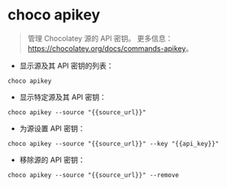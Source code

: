 # choco apikey

> 管理 Chocolatey 源的 API 密钥。
> 更多信息：<https://chocolatey.org/docs/commands-apikey>。

- 显示源及其 API 密钥的列表：

`choco apikey`

- 显示特定源及其 API 密钥：

`choco apikey --source "{{source_url}}"`

- 为源设置 API 密钥：

`choco apikey --source "{{source_url}}" --key "{{api_key}}"`

- 移除源的 API 密钥：

`choco apikey --source "{{source_url}}" --remove`